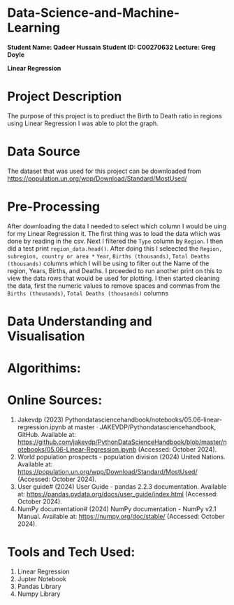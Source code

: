 # Data-Science-and-Machine-Learning

**Student Name: Qadeer Hussain**
**Student ID: C00270632**
**Lecture: Greg Doyle**

**Linear Regression**

# Project Description
The purpose of this project is to prediuct the Birth to Death ratio in regions using Linear Regression I was able to plot the graph.

# Data Source
The dataset that was used for this project can be downloaded from https://population.un.org/wpp/Download/Standard/MostUsed/ 

# Pre-Processing
After downloading the data I needed to select which column I would be uing for my Linear Regression it. The first thing was to load the data which was done by reading in the csv. Next I filtered the ```Type``` column by ```Region```. I then did a test print ```region_data.head()```.
After doing this I seleected the ```Region, subregion, country or area *``` ```Year```, ```Births (thousands)```, ```Total Deaths (thousands)``` columns which I will be using to filter out the Name of the region, Years, Births, and Deaths. I prceeded to run another print on this
to view the data rows that would be used for plotting. I then started cleaning the data, first the numeric values to remove spaces and commas from the ```Births (thousands)```, ```Total Deaths (thousands)``` columns
# Data Understanding and Visualisation 

# Algorithims:

# Online Sources:
1. Jakevdp (2023) Pythondatasciencehandbook/notebooks/05.06-linear-regression.ipynb at master · JAKEVDP/Pythondatasciencehandbook, GitHub. Available at: https://github.com/jakevdp/PythonDataScienceHandbook/blob/master/notebooks/05.06-Linear-Regression.ipynb (Accessed: October 2024). 
2. World population prospects - population division (2024) United Nations. Available at: https://population.un.org/wpp/Download/Standard/MostUsed/ (Accessed: October 2024). 
3. User guide# (2024) User Guide - pandas 2.2.3 documentation. Available at: https://pandas.pydata.org/docs/user_guide/index.html (Accessed: October 2024). 
4. NumPy documentation# (2024) NumPy documentation - NumPy v2.1 Manual. Available at: https://numpy.org/doc/stable/ (Accessed: October 2024). 

# Tools and Tech Used: 
1. Linear Regression
2. Jupter Notebook
3. Pandas Library
4. Numpy Library
 
